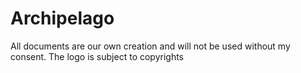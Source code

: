 # Archipelago

All documents are our own creation and will not be used without my consent. The logo is subject to copyrights
